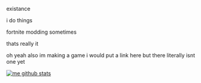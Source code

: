 existance 

i do things

fortnite modding sometimes

thats really it

oh yeah also im making a game i would put a link here but there literally isnt one yet


[![me github stats](https://github-readme-stats.vercel.app/api?username=AveryMadness&show_icons=true&theme=dracula
)](https://github.com/anuraghazra/github-readme-stats)

  


